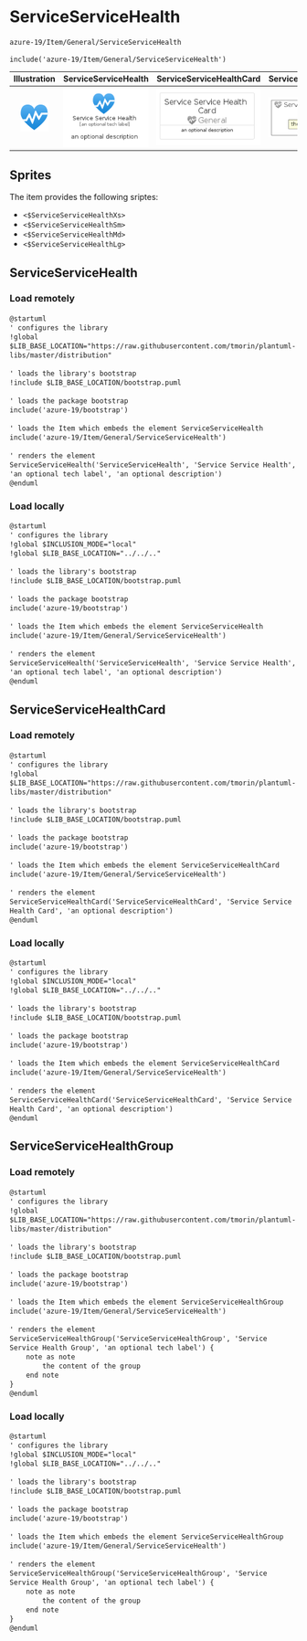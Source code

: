 # ServiceServiceHealth


```text
azure-19/Item/General/ServiceServiceHealth
```

```text
include('azure-19/Item/General/ServiceServiceHealth')
```



| Illustration | ServiceServiceHealth | ServiceServiceHealthCard | ServiceServiceHealthGroup |
| :---: | :---: | :---: | :---: |
| ![illustration for Illustration](../../../azure-19/Item/General/ServiceServiceHealth.png) | ![illustration for ServiceServiceHealth](../../../azure-19/Item/General/ServiceServiceHealth.Local.png) | ![illustration for ServiceServiceHealthCard](../../../azure-19/Item/General/ServiceServiceHealthCard.Local.png) | ![illustration for ServiceServiceHealthGroup](../../../azure-19/Item/General/ServiceServiceHealthGroup.Local.png) |



## Sprites
The item provides the following sriptes:

- `<$ServiceServiceHealthXs>`
- `<$ServiceServiceHealthSm>`
- `<$ServiceServiceHealthMd>`
- `<$ServiceServiceHealthLg>`





## ServiceServiceHealth

### Load remotely
```plantuml
@startuml
' configures the library
!global $LIB_BASE_LOCATION="https://raw.githubusercontent.com/tmorin/plantuml-libs/master/distribution"

' loads the library's bootstrap
!include $LIB_BASE_LOCATION/bootstrap.puml

' loads the package bootstrap
include('azure-19/bootstrap')

' loads the Item which embeds the element ServiceServiceHealth
include('azure-19/Item/General/ServiceServiceHealth')

' renders the element
ServiceServiceHealth('ServiceServiceHealth', 'Service Service Health', 'an optional tech label', 'an optional description')
@enduml
```

### Load locally
```plantuml
@startuml
' configures the library
!global $INCLUSION_MODE="local"
!global $LIB_BASE_LOCATION="../../.."

' loads the library's bootstrap
!include $LIB_BASE_LOCATION/bootstrap.puml

' loads the package bootstrap
include('azure-19/bootstrap')

' loads the Item which embeds the element ServiceServiceHealth
include('azure-19/Item/General/ServiceServiceHealth')

' renders the element
ServiceServiceHealth('ServiceServiceHealth', 'Service Service Health', 'an optional tech label', 'an optional description')
@enduml
```

## ServiceServiceHealthCard

### Load remotely
```plantuml
@startuml
' configures the library
!global $LIB_BASE_LOCATION="https://raw.githubusercontent.com/tmorin/plantuml-libs/master/distribution"

' loads the library's bootstrap
!include $LIB_BASE_LOCATION/bootstrap.puml

' loads the package bootstrap
include('azure-19/bootstrap')

' loads the Item which embeds the element ServiceServiceHealthCard
include('azure-19/Item/General/ServiceServiceHealth')

' renders the element
ServiceServiceHealthCard('ServiceServiceHealthCard', 'Service Service Health Card', 'an optional description')
@enduml
```

### Load locally
```plantuml
@startuml
' configures the library
!global $INCLUSION_MODE="local"
!global $LIB_BASE_LOCATION="../../.."

' loads the library's bootstrap
!include $LIB_BASE_LOCATION/bootstrap.puml

' loads the package bootstrap
include('azure-19/bootstrap')

' loads the Item which embeds the element ServiceServiceHealthCard
include('azure-19/Item/General/ServiceServiceHealth')

' renders the element
ServiceServiceHealthCard('ServiceServiceHealthCard', 'Service Service Health Card', 'an optional description')
@enduml
```

## ServiceServiceHealthGroup

### Load remotely
```plantuml
@startuml
' configures the library
!global $LIB_BASE_LOCATION="https://raw.githubusercontent.com/tmorin/plantuml-libs/master/distribution"

' loads the library's bootstrap
!include $LIB_BASE_LOCATION/bootstrap.puml

' loads the package bootstrap
include('azure-19/bootstrap')

' loads the Item which embeds the element ServiceServiceHealthGroup
include('azure-19/Item/General/ServiceServiceHealth')

' renders the element
ServiceServiceHealthGroup('ServiceServiceHealthGroup', 'Service Service Health Group', 'an optional tech label') {
    note as note
        the content of the group
    end note
}
@enduml
```

### Load locally
```plantuml
@startuml
' configures the library
!global $INCLUSION_MODE="local"
!global $LIB_BASE_LOCATION="../../.."

' loads the library's bootstrap
!include $LIB_BASE_LOCATION/bootstrap.puml

' loads the package bootstrap
include('azure-19/bootstrap')

' loads the Item which embeds the element ServiceServiceHealthGroup
include('azure-19/Item/General/ServiceServiceHealth')

' renders the element
ServiceServiceHealthGroup('ServiceServiceHealthGroup', 'Service Service Health Group', 'an optional tech label') {
    note as note
        the content of the group
    end note
}
@enduml
```

